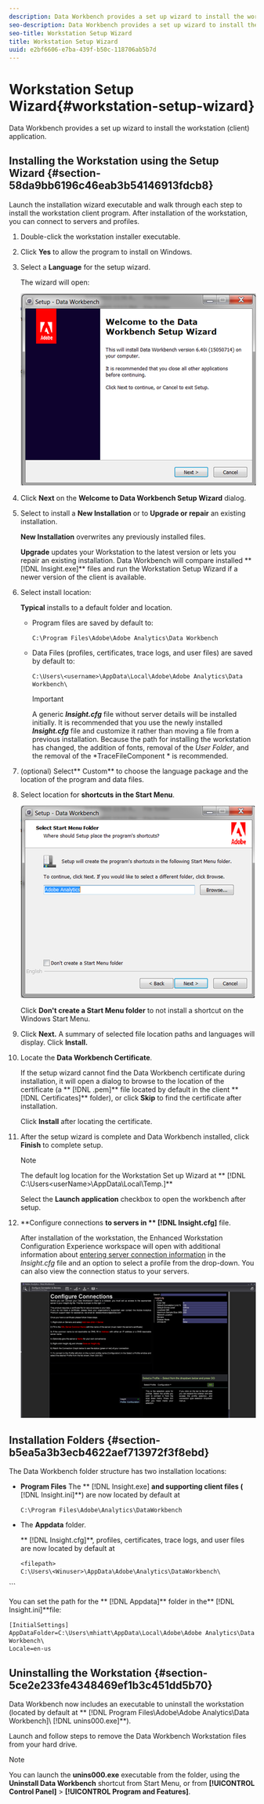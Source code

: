 ```yaml
---
description: Data Workbench provides a set up wizard to install the workstation (client) application.
seo-description: Data Workbench provides a set up wizard to install the workstation (client) application.
seo-title: Workstation Setup Wizard
title: Workstation Setup Wizard
uuid: e2bf6606-e7ba-439f-b50c-118706ab5b7d
---
```


# Workstation Setup Wizard{#workstation-setup-wizard}

Data Workbench provides a set up wizard to install the workstation (client) application.

## Installing the Workstation using the Setup Wizard {#section-58da9bb6196c46eab3b54146913fdcb8}

Launch the installation wizard executable and walk through each step to install the workstation client program. After installation of the workstation, you can connect to servers and profiles.

1. Double-click the workstation installer executable. 
1. Click **Yes** to allow the program to install on Windows. 
1. Select a **Language** for the setup wizard.

   The wizard will open:

   ![](assets/6_4_workstation_wizard.png)

1. Click **Next** on the **Welcome to Data Workbench Setup Wizard** dialog. 

1. Select to install a **New Installation** or to **Upgrade or repair** an existing installation.

   **New Installation** overwrites any previously installed files.

   **Upgrade** updates your Workstation to the latest version or lets you repair an existing installation. Data Workbench will compare installed ** [!DNL Insight.exe]** files and run the Workstation Setup Wizard if a newer version of the client is available. 

1. Select install location:

   **Typical** installs to a default folder and location.

    * Program files are saved by default to:     
    
      ```    
      C:\Program Files\Adobe\Adobe Analytics\Data Workbench
      ```    
    
    * Data Files (profiles, certificates, trace logs, and user files) are saved by default to:     
    
      ```    
      C:\Users\<username>\AppData\Local\Adobe\Adobe Analytics\Data Workbench\
      ```

      >[!IMPORTANT]
      >
      >A generic ***Insight.cfg*** file without server details will be installed initially. It is recommended that you use the newly installed ***Insight.cfg*** file and customize it rather than moving a file from a previous installation. Because the path for installing the workstation has changed, the addition of fonts, removal of the *User Folder*, and the removal of the *TraceFileComponent * is recommended.

1. (optional) Select** Custom** to choose the language package and the location of the program and data files. 
1. Select location for **shortcuts in the Start Menu**.

   ![](assets/6_4_workstation_wizard_folder.png)

   Click **Don't create a Start Menu folder** to not install a shortcut on the Windows Start Menu. 

1. Click **Next.** A summary of selected file location paths and languages will display. Click **Install.** 

1. Locate the **Data Workbench Certificate**.

   If the setup wizard cannot find the Data Workbench certificate during installation, it will open a dialog to browse to the location of the certificate (a ** [!DNL .pem]** file located by default in the client ** [!DNL Certificates]** folder), or click **Skip** to find the certificate after installation.

   Click **Install** after locating the certificate. 

1. After the setup wizard is complete and Data Workbench installed, click **Finish** to complete setup. 

   >[!NOTE]
   >
   >The default log location for the Workstation Set up Wizard at ** [!DNL C:\Users\<userName>\AppData\Local\Temp.]**

   Select the **Launch application** checkbox to open the workbench after setup. 

1. **Configure connections **to servers in ** [!DNL Insight.cfg]** file.

   After installation of the workstation, the Enhanced Workstation Configuration Experience workspace will open with additional information about [entering server connection information](https://marketing.adobe.com/resources/help/en_US/insight/client/?f=c_insght_config_param) in the *Insight.cfg* file and an option to select a profile from the drop-down. You can also view the connection status to your servers.

   ![](assets/6_4_workstation_install_conf_conn.png)

## Installation Folders {#section-b5ea5a3b3ecb4622aef713972f3f8ebd}

The Data Workbench folder structure has two installation locations:

* **Program Files** The ** [!DNL Insight.exe] **and supporting client files (** [!DNL Insight.ini]**) are now located by default at

  ```
  C:\Program Files\Adobe\Analytics\DataWorkbench
  ```

* The **Appdata** folder.

  ** [!DNL Insight.cfg]**, profiles, certificates, trace logs, and user files are now located by default at 

  ```
  <filepath>
  C:\Users\<Winuser>\AppData\Adobe\Analytics\DataWorkbench\ 
</filepath>
  ```

  You can set the path for the ** [!DNL Appdata]** folder in the** [!DNL Insight.ini]**file:

  ```
  [InitialSettings] 
  AppDataFolder=C:\Users\mhiatt\AppData\Local\Adobe\Adobe Analytics\Data Workbench\ 
  Locale=en-us
  ```

## Uninstalling the Workstation {#section-5ce2e233fe4348469ef1b3c451dd5b70}

Data Workbench now includes an executable to uninstall the workstation (located by default at ** [!DNL Program Files\Adobe\Adobe Analytics\Data Workbench]\ [!DNL unins000.exe]**).

Launch and follow steps to remove the Data Workbench Workstation files from your hard drive.

>[!NOTE]
>
>You can launch the **unins000.exe** executable from the folder, using the **Uninstall Data Workbench** shortcut from Start Menu, or from **[!UICONTROL Control Panel]** > **[!UICONTROL Program and Features]**.

